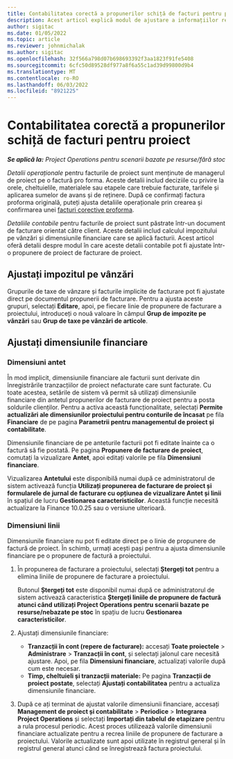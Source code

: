 ```yaml
---
title: Contabilitatea corectă a propunerilor schiță de facturi pentru proiect
description: Acest articol explică modul de ajustare a informațiilor referitoare la contabilitate pe un proiect de propunere de facturare.
author: sigitac
ms.date: 01/05/2022
ms.topic: article
ms.reviewer: johnmichalak
ms.author: sigitac
ms.openlocfilehash: 32f566a798d07b698693392f3aa1823f91fe5408
ms.sourcegitcommit: 6cfc50d89528df977a8f6a55c1ad39d99800d9b4
ms.translationtype: MT
ms.contentlocale: ro-RO
ms.lasthandoff: 06/03/2022
ms.locfileid: "8921225"
---
```

# <a name="correct-the-accounting-on-draft-project-invoice-proposals"></a>Contabilitatea corectă a propunerilor schiță de facturi pentru proiect

_**Se aplică la:** Project Operations pentru scenarii bazate pe resurse/fără stoc_

*Detalii operaționale* pentru facturile de proiect sunt menținute de managerul de proiect pe o factură pro forma. Aceste detalii includ deciziile cu privire la orele, cheltuielile, materialele sau etapele care trebuie facturate, tarifele și aplicarea sumelor de avans și de reținere. După ce confirmați factura proforma originală, puteți ajusta detaliile operaționale prin crearea și confirmarea unei [facturi corective proforma](../proforma-invoicing/corrective-invoices.md).

*Detaliile contabile* pentru facturile de proiect sunt păstrate într-un document de facturare orientat către client. Aceste detalii includ calculul impozitului pe vânzări și dimensiunile financiare care se aplică facturii. Acest articol oferă detalii despre modul în care aceste detalii contabile pot fi ajustate într-o propunere de proiect de facturare de proiect.

## <a name="adjust-sales-tax"></a>Ajustați impozitul pe vânzări

Grupurile de taxe de vânzare și facturile implicite de facturare pot fi ajustate direct pe documentul propunerii de facturare. Pentru a ajusta aceste grupuri, selectați **Editare**, apoi, pe fiecare linie de propunere de facturare a proiectului, introduceți o nouă valoare în câmpul **Grup de impozite pe vânzări** sau **Grup de taxe pe vânzări de articole**.

## <a name="adjust-financial-dimensions"></a>Ajustați dimensiunile financiare

### <a name="header-dimensions"></a>Dimensiuni antet

În mod implicit, dimensiunile financiare ale facturii sunt derivate din înregistrările tranzacțiilor de proiect nefacturate care sunt facturate. Cu toate acestea, setările de sistem vă permit să utilizați dimensiunile financiare din antetul propunerilor de facturare de proiect pentru a posta soldurile clienților. Pentru a activa această funcționalitate, selectați **Permite actualizări ale dimensiunilor proiectului pentru conturile de încasat** pe fila **Financiare** de pe pagina **Parametrii pentru managementul de proiect și contabilitate**.

Dimensiunile financiare de pe anteturile facturii pot fi editate înainte ca o factură să fie postată. Pe pagina **Propunere de facturare de proiect**, comutați la vizualizare **Antet**, apoi editați valorile pe fila **Dimensiuni financiare**.

Vizualizarea **Antetului** este disponibilă numai după ce administratorul de sistem activează funcția **Utilizați propunerea de facturare de proiect și formularele de jurnal de facturare cu opțiunea de vizualizare Antet și linii** în spațiul de lucru **Gestionarea caracteristicilor**. Această funcție necesită actualizare la Finance 10.0.25 sau o versiune ulterioară.

### <a name="line-dimensions"></a>Dimensiuni linii

Dimensiunile financiare nu pot fi editate direct pe o linie de propunere de factură de proiect. În schimb, urmați acești pași pentru a ajusta dimensiunile financiare pe o propunere de factură a proiectului.

1. În propunerea de facturare a proiectului, selectați **Ștergeți tot** pentru a elimina liniile de propunere de facturare a proiectului.

    Butonul **Ștergeți tot** este disponibil numai după ce administratorul de sistem activează caracteristica **Ștergeți liniile de propunere de factură atunci când utilizați Project Operations pentru scenarii bazate pe resurse/nebazate pe stoc** în spațiu de lucru **Gestionarea caracteristicilor**.

2. Ajustați dimensiunile financiare:

    - **Tranzacții în cont (repere de facturare):** accesați **Toate proiectele** \> **Administrare** \> **Tranzacții în cont**, și selectați jalonul care necesită ajustare. Apoi, pe fila **Dimensiuni financiare**, actualizați valorile după cum este necesar.
    - **Timp, cheltuieli și tranzacții materiale:** Pe pagina **Tranzacții de proiect postate**, selectați **Ajustați contabilitatea** pentru a actualiza dimensiunile financiare.

3. După ce ați terminat de ajustat valorile dimensiunii financiare, accesați **Management de proiect și contabilitate** \> **Periodice** \> **Integrarea Project Operations** și selectați **Importați din tabelul de etapizare** pentru a rula procesul periodic. Acest proces utilizează valorile dimensiunii financiare actualizate pentru a recrea liniile de propunere de facturare a proiectului. Valorile actualizate sunt apoi utilizate în registrul general și în registrul general atunci când se înregistrează factura proiectului.
